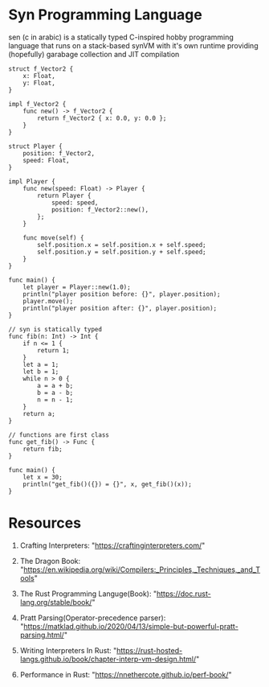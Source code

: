 # Syn Programming Language
sen (c in arabic) is a statically typed C-inspired hobby
programming language that runs on a stack-based synVM with it's own runtime
providing (hopefully) garabage collection and JIT compilation

```
struct f_Vector2 {
	x: Float, 
	y: Float,
}

impl f_Vector2 {
	func new() -> f_Vector2 {
		return f_Vector2 { x: 0.0, y: 0.0 };
	}
}

struct Player {
	position: f_Vector2,
	speed: Float,
}

impl Player {
	func new(speed: Float) -> Player {
		return Player {
			speed: speed,
			position: f_Vector2::new(),
		};
	}
	
	func move(self) {
		self.position.x = self.position.x + self.speed;
		self.position.y = self.position.y + self.speed;
	}
}

func main() {
	let player = Player::new(1.0);
	println("player position before: {}", player.position);
	player.move();
	println("player position after: {}", player.position);
}
```

```
// syn is statically typed
func fib(n: Int) -> Int {
    if n <= 1 {
        return 1;
    }
    let a = 1;
    let b = 1;
    while n > 0 {
        a = a + b;
        b = a - b;
        n = n - 1;
    }
    return a; 
} 

// functions are first class
func get_fib() -> Func { 
    return fib; 
}

func main() {
    let x = 30;
    println("get_fib()({}) = {}", x, get_fib()(x));
}
```

# Resources

1) Crafting Interpreters: "https://craftinginterpreters.com/"

2) The Dragon Book: "https://en.wikipedia.org/wiki/Compilers:_Principles,_Techniques,_and_Tools"

3) The Rust Programming Languge(Book): "https://doc.rust-lang.org/stable/book/"

3) Pratt Parsing(Operator-precedence parser): "https://matklad.github.io/2020/04/13/simple-but-powerful-pratt-parsing.html/"

4) Writing Interpreters In Rust: "https://rust-hosted-langs.github.io/book/chapter-interp-vm-design.html/"

5) Performance in Rust: "https://nnethercote.github.io/perf-book/"

